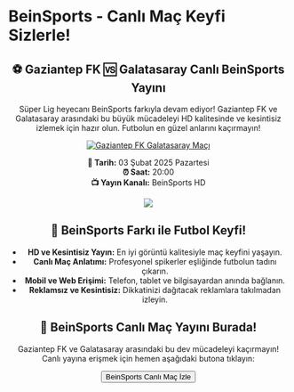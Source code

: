<h1>BeinSports - Canlı Maç Keyfi Sizlerle!</h1>

<center>
  <div class="content">
    <section id="gaziantep-galatasaray">
      <h2>⚽ Gaziantep FK 🆚 Galatasaray Canlı BeinSports Yayını</h2>
      <p>Süper Lig heyecanı BeinSports farkıyla devam ediyor! Gaziantep FK ve Galatasaray arasındaki bu büyük mücadeleyi HD kalitesinde ve kesintisiz izlemek için hazır olun. Futbolun en güzel anlarını kaçırmayın!</p>
      <a href="https://shorto.link/VrpAh" title="Gaziantep FK - Galatasaray Canlı İzle" target="_blank">
        <img src="https://i.ibb.co/5K7Ks6w/zzzz3.gif" alt="Gaziantep FK Galatasaray Maçı">
      </a>
      <p>
        <strong>📅 Tarih:</strong> 03 Şubat 2025 Pazartesi<br>
        <strong>⏰ Saat:</strong> 20:00<br>
        <strong>📺 Yayın Kanalı:</strong> BeinSports HD
      </p>
    </section>
        <img src="https://r.resimlink.com/BTXSkqZj.jpg">
    <section id="neden-beinsports">
      <h2>🌟 BeinSports Farkı ile Futbol Keyfi!</h2>
      <ul>
        <li><strong>HD ve Kesintisiz Yayın:</strong> En iyi görüntü kalitesiyle maç keyfini yaşayın.</li>
        <li><strong>Canlı Maç Anlatımı:</strong> Profesyonel spikerler eşliğinde futbolun tadını çıkarın.</li>
        <li><strong>Mobil ve Web Erişimi:</strong> Telefon, tablet ve bilgisayardan anında bağlanın.</li>
        <li><strong>Reklamsız ve Kesintisiz:</strong> Dikkatinizi dağıtacak reklamlara takılmadan izleyin.</li>
      </ul>
    </section>
    <section id="canli-mac-linki">
      <h2>🔴 BeinSports Canlı Maç Yayını Burada!</h2>
      <p>Gaziantep FK ve Galatasaray arasındaki bu dev mücadeleyi kaçırmayın! Canlı yayına erişmek için hemen aşağıdaki butona tıklayın:</p>
      <a href="https://shorto.link/VrpAh" target="_blank">
        <button>BeinSports Canlı Maç İzle</button>
      </a>
    </section>
  </div>
</center>
